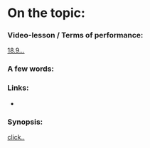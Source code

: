 # On the topic:

### Video-lesson / Terms of performance:

[18.9...]()

### A few words:

### Links:

- []()

### Synopsis:

[click..]()
